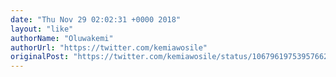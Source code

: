 ```yaml
---
date: "Thu Nov 29 02:02:31 +0000 2018"
layout: "like"
authorName: "Oluwakemi"
authorUrl: "https://twitter.com/kemiawosile"
originalPost: "https://twitter.com/kemiawosile/status/1067961975395766272"
---
```

